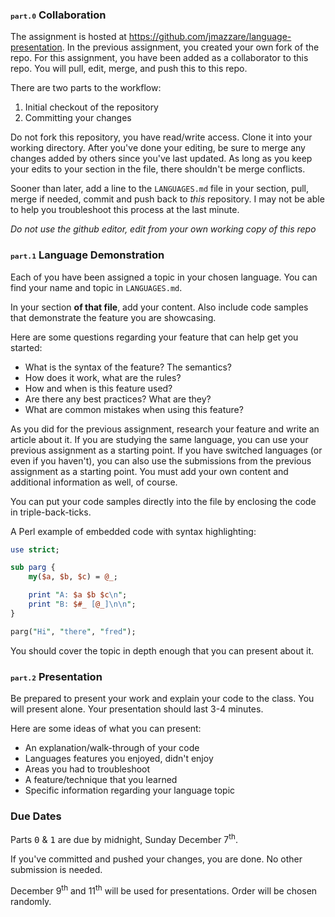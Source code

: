 

### <tt><small><small>part.0</small></small></tt> Collaboration
The assignment is hosted at https://github.com/jmazzare/language-presentation. In the previous assignment, you created your own fork of the repo. For this assignment, you have been added as a collaborator to this repo. You will pull, edit, merge, and push this to this repo.

There are two parts to the workflow:

1. Initial checkout of the repository
2. Committing your changes

Do not fork this repository, you have read/write access. Clone it into your working directory. After you've done your editing, be sure to merge any changes added by others since you've last updated. As long as you keep your edits to your section in the file, there shouldn't be merge conflicts. 


Sooner than later, add a line to the `LANGUAGES.md` file in your section, pull, merge if needed, commit and push back to _this_ repository. I may not be able to help you troubleshoot this process at the last minute.

_Do not use the github editor, edit from your own working copy of this repo_

### <tt><small><small>part.1</small></small></tt> Language Demonstration

Each of you have been assigned a topic in your chosen language. You can find your name and topic in `LANGUAGES.md`. 

In your section __of that file__, add your content. Also include code samples that demonstrate the feature you are showcasing.

Here are some questions regarding your feature that can help get you started:
- What is the syntax of the feature? The semantics?
- How does it work, what are the rules?
- How and when is this feature used?
- Are there any best practices? What are they?
- What are common mistakes when using this feature?

As you did for the previous assignment, research your feature and write an article about it. If you are studying the same language, you can use your previous assignment as a starting point. If you have switched languages (or even if you haven't), you can also use the submissions from the previous assignment as a starting point. You must add your own content and additional information as well, of course.

You can put your code samples directly into the file by enclosing the code in triple-back-ticks.

A Perl example of embedded code with syntax highlighting:
```perl
use strict;

sub parg {
    my($a, $b, $c) = @_;

    print "A: $a $b $c\n";
    print "B: $#_ [@_]\n\n";
}

parg("Hi", "there", "fred");
```

You should cover the topic in depth enough that you can present about it.

### <tt><small><small>part.2</small></small></tt> Presentation

Be prepared to present your work and explain your code to the class. You will present alone. Your presentation should last 3-4 minutes.

Here are some ideas of what you can present:
- An explanation/walk-through of your code
- Languages features you enjoyed, didn't enjoy
- Areas you had to troubleshoot
- A feature/technique that you learned
- Specific information regarding your language topic


### Due Dates

Parts <tt>0</tt> &amp; <tt>1</tt> are due by midnight, Sunday December 7<sup>th</sup>.

If you've committed and pushed your changes, you are done. No other submission is needed.

December 9<sup>th</sup> and 11<sup>th</sup> will be used for presentations. Order will be chosen randomly. 
